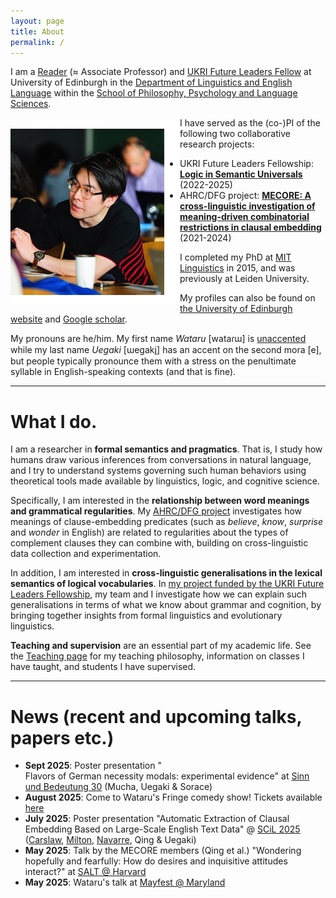 ```yaml
---
layout: page
title: About
permalink: /
---
```


I am a [Reader](https://en.wikipedia.org/wiki/Reader_(academic_rank)) (≈ Associate Professor) and [UKRI Future Leaders Fellow](https://www.ukri.org/our-work/developing-people-and-skills/future-leaders-fellowships/) at University of Edinburgh in the [Department of Linguistics and English Language](https://www.ed.ac.uk/ppls/linguistics-and-english-language) within the [School of Philosophy, Psychology and Language Sciences](https://www.ed.ac.uk/ppls). 

<img align="left" src="./images/wataru-small.jpg" alt="Wataru's photo; Credit: Natasha Korotkova">

I have served as the (co-)PI of the following two collaborative research projects: 
- UKRI Future Leaders Fellowship: **[Logic in Semantic Universals](http://www.wataruuegaki.com/flf/)** (2022-2025)
- AHRC/DFG project: **[MECORE: A cross-linguistic investigation of meaning-driven combinatorial restrictions in clausal embedding](https://wuegaki.ppls.ed.ac.uk/mecore/)** (2021-2024)
<!-- - NWO international collaboration project **ModUni: Searching for semantic universals in the modal and attitudinal domains** (2018-2021) -->




I completed my PhD at [MIT Linguistics](http://web.mit.edu/linguistics/) in 2015, and was previously at Leiden University. 

My profiles can also be found on [the University of Edinburgh website](https://www.ed.ac.uk/profile/wataru-uegaki) and [Google scholar](https://scholar.google.co.jp/citations?user=PHs9XX8AAAAJ). 

My pronouns are he/him. My first name _Wataru_ \[wataɾɯ\] is [unaccented](https://direct.mit.edu/ling/article-abstract/47/3/471/632/Unaccentedness-in-Japanese) while my last name _Uegaki_ \[ɯegaki̥\] has an accent on the second mora \[e\], but people typically pronounce them with a stress on the penultimate syllable in English-speaking contexts (and that is fine). 

<!-- I also have the following external appointments in academic journals and conferences:
- an editorial board member of *[Semantics & Pragmatics](http://semprag.org/)*
- a review board member of *[Snippets](http://www.ledonline.it/snippets/)*
- a steering committee member of [Logic and Engineering in Natural Language Semantics (LENLS)](http://www.is.ocha.ac.jp/~bekki/lenls/). -->

---

# What I do.

I am a researcher in **formal semantics and pragmatics**. That is, I study how humans draw various inferences from conversations in natural language, and I try to understand systems governing such human behaviors using theoretical tools made available by linguistics, logic, and cognitive science.

Specifically, I am interested in the **relationship between word meanings and grammatical regularities**. My [AHRC/DFG project](https://wuegaki.ppls.ed.ac.uk/mecore/) investigates how meanings of clause-embedding predicates (such as *believe*, *know*, *surprise* and *wonder* in English) are related to regularities about the types of complement clauses they can combine with, building on cross-linguistic data collection and experimentation. 

<!-- Following my  -->
<!-- My PhD dissertation *[Interpreting questions under attitudes](http://hdl.handle.net/1721.1/99318)* addresses a family of puzzles concerning how the meanings of the so-called propositional attitude verbs (such as *believe*, *know*, *surprise* and *wonder*) are related to the types of complement clauses they can combine with (for example, whether the verb can combine with a question or not).  -->

In addition, I am interested in **cross-linguistic generalisations in the lexical semantics of logical vocabularies**. In [my project funded by the UKRI Future Leaders Fellowship](wuegaki.github.io/flf), my team and I investigate how we can explain such generalisations in terms of what we know about grammar and cognition, by bringing together insights from formal linguistics and evolutionary linguistics. 

<!-- More recently, I am interested in the distinction between **'logical' words** (such as *every* and *or*) and **'non-logical' words** (such as *walk* and *bird*). Is there a fundamental distinction between how these two kinds of word meanings are represented in our mind? I try to address this question by investigating the manifestation of this distinction in **syntax-semantics interface** (i.e., the relationship between meaning and grammar) and [**cross-linguistic universals in word meanings**](wuegaki.github.io/modal-universals/) (i.e., what kind of common properties hold for word meanings across languages).  -->

<!-- I also specialise in **Japanese linguistics**. I investigate various aspects of the grammatical structure of the languages/dialects in Japan, with an aim to uncover the nature of the similarity and differences that the Japanese languages have with other languages in the world. -->

**Teaching and supervision** are an essential part of my academic life. See the [Teaching page](wuegaki.github.io/teaching) for my teaching philosophy, information on classes I have taught, and students I have supervised.

---

# News (recent and upcoming talks, papers etc.)


- **Sept 2025**: Poster presentation "	
Flavors of German necessity modals: experimental evidence" at [Sinn und Bedeutung 30](https://vicom.info/sub30/) (Mucha, Uegaki & Sorace)
- **August 2025**: Come to Wataru's Fringe comedy show! Tickets available [here]( https://www.edfringe.com/tickets/whats-on/the-provocateurs-a-600-year-old-fart-joke-talking-to-machines)
- **July 2025**: Poster presentation "Automatic Extraction of Clausal Embedding Based on Large-Scale English
Text Data" @ [SCiL 2025](https://wellesley-easel-lab.github.io/SCiL2025/index.html) ([Carslaw](https://people.inf.ed.ac.uk/Iona_Carslaw.html), [Milton](https://people.inf.ed.ac.uk/Sivan_Milton.html), [Navarre](https://www.bramleylab.ppls.ed.ac.uk/member/nicolas/), Qing & Uegaki)
- **May 2025**: Talk by the MECORE members (Qing et al.) "Wondering hopefully and fearfully: How do desires and inquisitive attitudes interact?" at [SALT @ Harvard](https://saltconf.github.io/salt35/)
- **May 2025**: Wataru's talk at [Mayfest @ Maryland](https://linguistics.umd.edu/mayfest2025)




